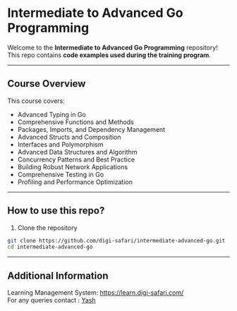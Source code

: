 # Intermediate to Advanced Go Programming

Welcome to the **Intermediate to Advanced Go Programming** repository! 
This repo contains **code examples used during the training program**.

---

## Course Overview

This course covers:
- Advanced Typing in Go 
- Comprehensive Functions and Methods
- Packages, Imports, and Dependency Management
- Advanced Structs and Composition
- Interfaces and Polymorphism
- Advanced Data Structures and Algorithm
- Concurrency Patterns and Best Practice
- Building Robust Network Applications
- Comprehensive Testing in Go
- Profiling and Performance Optimization

---

## How to use this repo?

1.  Clone the repository

```bash
git clone https://github.com/digi-safari/intermediate-advanced-go.git
cd intermediate-advanced-go

```

---

## Additional Information

Learning Management System: https://learn.digi-safari.com/ <br/>
For any queries contact : [Yash](mailto:yash@digi-safari.com)
